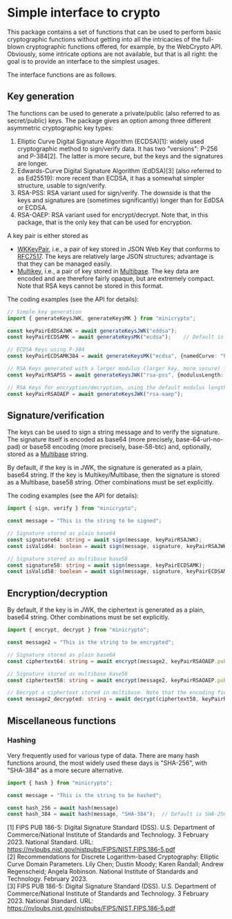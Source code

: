 # Simple interface to crypto

This package contains a set of functions that can be used to perform basic cryptographic functions without getting into all the intricacies of the full-blown cryptographic functions offered, for example, by the WebCrypto API. Obviously, some intricate options are not available, but that is all right: the goal is to provide an interface to the simplest usages.

The interface functions are as follows.

## Key generation

The functions can be used to generate a private/public (also referred to as secret/public) keys. The package gives an option among three different asymmetric cryptographic key types:

1. Elliptic Curve Digital Signature Algorithm (ECDSA)[1]: widely used cryptographic method to sign/verify data. It has two "versions": P-256 and P-384[2]. The latter is more secure, but the keys and the signatures are longer. 
2. Edwards-Curve Digital Signature Algorithm (EdDSA)[3] (also referred to as Ed25519): more recent than ECDSA, it has a somewhat simpler structure, usable to sign/verify.
3. RSA-PSS: RSA variant used for sign/verify. The downside is that the keys and signatures are (sometimes significantly) longer than for EdDSA or ECDSA.
4. RSA-OAEP: RSA variant used for encrypt/decrypt. Note that, in this package, that is the only key that can be used for encryption.


A key pair is either stored as

- [WKKeyPair](https://www.w3.org/TR/controller-document/#JsonWebKey), i.e., a pair of key stored in JSON Web Key that conforms to [RFC7517](https://www.rfc-editor.org/rfc/rfc7517). The keys are relatively large JSON structures; advantage is that they can be managed easily.
- [Multikey](https://www.w3.org/TR/controller-document/#Multikey), i.e., a pair of key stored in [Multibase](https://www.w3.org/TR/controller-document/#multibase-0). The key data are encoded and are therefore fairly opaque, but are extremely compact. Note that RSA keys cannot be stored in this format.

The coding examples (see the API for details):

```typescript
// Simple key generation
import { generateKeysJWK, generateKeysMK } from "minicrypto";

const keyPairEdDSAJWK = await generateKeysJWK("eddsa");
const keyPairECDSAMK = await generateKeysMK("ecdsa");    // Default is "P-256"

// ECDSA Keys using P-384
const keyPairECDSAMK384 = await generateKeysMK("ecdsa", {namedCurve: "P-384"});

// RSA Keys generated with a larger modulus (larger key, more secure) for signature/verification
const keyPairRSAPSS = await generateKeysJWK("rsa-pss", {modulusLength: 4096});  // Default is 2048

// RSA Keys for encryption/decryption, using the default modulus length
const keyPairRSAOAEP = await generateKeysJWK("rsa-oaep");
```

## Signature/verification

The keys can be used to sign a string message and to verify the signature. The signature itself is encoded as
base64 (more precisely, base-64-url-no-pad) or base58 encoding (more precisely, base-58-btc) and, optionally, stored as a
[Multibase](https://www.w3.org/TR/controller-document/#multibase-0) string.

By default, if the key is in JWK, the signature is generated as a plain, base64 string. If the key is Multikey/Multibase, then
the signature is stored as a Multibase, base58 string. Other combinations must be set explicitly.

The coding examples (see the API for details):

```typescript
import { sign, verify } from "minicrypto";

const message = "This is the string to be signed";

// Signature stored as plain base64
const signature64: string = await sign(message, keyPairRSAJWK);
const isValid64: boolean = await sign(message, signature, keyPairRSAJWK.publicKeyJwk);

// Signature stored as multibase base58
const signature58: string = await sign(message, keyPairECDSAMK);
const isValid58: boolean = await sign(message, signature, keyPairECDSAMK.publicKeyMultibase);
```

## Encryption/decryption

By default, if the key is in JWK, the ciphertext is generated as a plain, base64 string. Other combinations must be set explicitly.

```typescript
import { encrypt, decrypt } from "minicrypto";

const message2 = "This is the string to be encrypted";

// Signature stored as plain base64
const ciphertext64: string = await encrypt(message2, keyPairRSAOAEP.publicKeyJwk);

// Signature stored as multibase base58
const ciphertext58: string = await encrypt(message2, keyPairRSAOAEP.publicKeyJwk, {encoding: "base58", format: "multibase"});

// Decrypt a ciphertext stored in multibase. Note that the encoding field is not required, it is automatically recognized
const message2_decrypted: string = await decrypt(ciphertext58, keyPairRSAOAEP.secretKeyJwk, {format: "multibase"});
```

## Miscellaneous functions

### Hashing

Very frequently used for various type of data. There are many hash functions around, the most widely used these days is "SHA-256", with "SHA-384" as a more secure alternative.

```typescript
import { hash } from "minicrypto";

const message = "This is the string to be hashed";

const hash_256 = await hash(message)              
const hash_384 = await hash(message, "SHA-384");  // Default is SHA-256

```



[1] FIPS PUB 186-5: Digital Signature Standard (DSS). U.S. Department of Commerce/National Institute of Standards and Technology. 3 February 2023. National Standard. URL: https://nvlpubs.nist.gov/nistpubs/FIPS/NIST.FIPS.186-5.pdf  
[2] Recommendations for Discrete Logarithm-based Cryptography: Elliptic Curve Domain Parameters. Lily Chen; Dustin Moody; Karen Randall; Andrew Regenscheid; Angela Robinson. National Institute of Standards and Technology. February 2023.  
[3] FIPS PUB 186-5: Digital Signature Standard (DSS). U.S. Department of Commerce/National Institute of Standards and Technology. 3 February 2023. National Standard. URL: https://nvlpubs.nist.gov/nistpubs/FIPS/NIST.FIPS.186-5.pdf